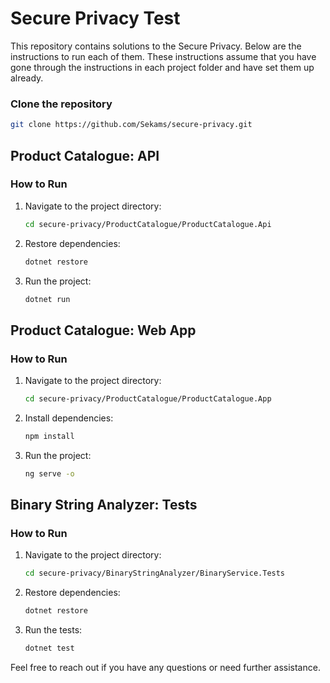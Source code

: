 # Secure Privacy Test

This repository contains solutions to the Secure Privacy. Below are the
instructions to run each of them. These instructions assume that you have gone
through the instructions in each project folder and have set them up already.

### Clone the repository

```sh
git clone https://github.com/Sekams/secure-privacy.git
```

## Product Catalogue: API

### How to Run

1. Navigate to the project directory:
   ```sh
   cd secure-privacy/ProductCatalogue/ProductCatalogue.Api
   ```
2. Restore dependencies:
   ```sh
   dotnet restore
   ```
3. Run the project:
   ```sh
   dotnet run
   ```

## Product Catalogue: Web App

### How to Run

1. Navigate to the project directory:
   ```sh
   cd secure-privacy/ProductCatalogue/ProductCatalogue.App
   ```
2. Install dependencies:
   ```sh
   npm install
   ```
3. Run the project:
   ```sh
   ng serve -o
   ```

## Binary String Analyzer: Tests

### How to Run

1. Navigate to the project directory:
   ```sh
   cd secure-privacy/BinaryStringAnalyzer/BinaryService.Tests
   ```
2. Restore dependencies:
   ```sh
   dotnet restore
   ```
3. Run the tests:
   ```sh
   dotnet test
   ```

Feel free to reach out if you have any questions or need further assistance.
